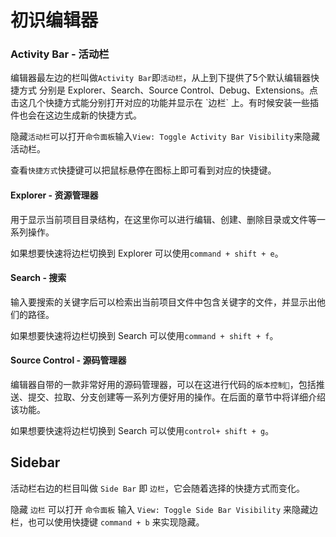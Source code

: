 # 初识编辑器

### Activity Bar - 活动栏

编辑器最左边的栏叫做`Activity Bar`即`活动栏`，从上到下提供了5个默认编辑器快捷方式 分别是 Explorer、Search、Source Control、Debug、Extensions。点击这几个快捷方式能分别打开对应的功能并显示在 \`边栏\` 上。有时候安装一些插件也会在这边生成新的快捷方式。

隐藏`活动栏`可以打开`命令面板`输入`View: Toggle Activity Bar Visibility`来隐藏活动栏。

查看`快捷方式`快捷键可以把鼠标悬停在图标上即可看到对应的快捷键。

#### Explorer - 资源管理器

用于显示当前项目目录结构，在这里你可以进行编辑、创建、删除目录或文件等一系列操作。

如果想要快速将边栏切换到 Explorer 可以使用`command + shift + e`。

#### Search - 搜索

输入要搜索的关键字后可以检索出当前项目文件中包含关键字的文件，并显示出他们的路径。

如果想要快速将边栏切换到 Search 可以使用`command + shift + f`。

#### Source Control - 源码管理器

编辑器自带的一款非常好用的源码管理器，可以在这进行代码的`版本控制`，包括推送、提交、拉取、分支创建等一系列方便好用的操作。在后面的章节中将详细介绍该功能。

如果想要快速将边栏切换到 Search 可以使用`control+ shift + g`。

## Sidebar
活动栏右边的栏目叫做 `Side Bar` 即 `边栏`，它会随着选择的快捷方式而变化。

隐藏 `边栏` 可以打开 `命令面板` 输入 `View: Toggle Side Bar Visibility` 来隐藏边栏，也可以使用快捷键 `command + b` 来实现隐藏。

